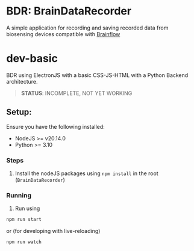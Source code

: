 # BDR: BrainDataRecorder

A simple application for recording and saving recorded data from biosensing devices compatible with [Brainflow](https://brainflow.org/)

# **dev-basic**
BDR using ElectronJS with a basic CSS-JS-HTML with a Python Backend architecture.

> **STATUS**: INCOMPLETE, NOT YET WORKING

## Setup: 

Ensure you have the following installed:

- NodeJS >= v20.14.0
- Python >= 3.10

### Steps

1. Install the nodeJS packages using `npm install` in the root (`BrainDataRecorder`)

### Running

1. Run using

```bash
npm run start
```

or (for developing with live-reloading)

```bash
npm run watch
```